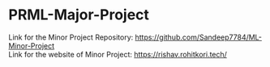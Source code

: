 # PRML-Major-Project
Link for the Minor Project Repository: https://github.com/Sandeep7784/ML-Minor-Project  
Link for the website of Minor Project: https://rishav.rohitkori.tech/
